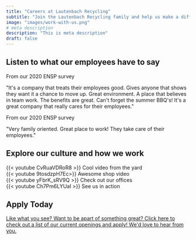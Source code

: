 ```yaml
---
title: "Careers at Lautenbach Recycling"
subtitle: "Join the Lautenbach Recycling family and help us make a difference. [View our current openings](https://lautenbachrecycling.bamboohr.com/jobs/)"
image: "images/work-with-us.png"
# meta description
description: "This is meta description"
draft: false
---
```


## Listen to what our employees have to say

<div class="container">
    <div class="row">
        <div class="col-md-6 d-flex align-items-stretch">
            <div class="card">
                <div class="card-header">
                    From our 2020 ENSP survey
                </div>
                <div class="card-body">
                    <p class="card-text">
                        "It's a company that treats their employees good. Gives anyone that shows they want it a chance to move up. Great environment. A place that believes in team work. The benefits are great. Can't forget the summer BBQ's! It's a great company that really cares for their employees."
                    </p>
                </div>
            </div>
        </div>
        <div class="col-md-6 d-flex align-items-stretch">
            <div class="card">
                <div class="card-header">
                    From our 2020 ENSP survey
                </div>
                <div class="card-body">
                    <p class="card-text">
                        "Very family oriented. Great place to work! They take care of their employees."
                    </p>
                </div>
            </div>
        </div>
    </div>
</div>

## Explore our culture and how we work

<div class="container">
    <div class="row">
        <div class="col-md-6">
            {{< youtube CvRuaVDRoR8 >}}
            Cool video from the yard
        </div>
        <div class="col-md-6">
            {{< youtube 9tosdzpH7Ec>}}
            Awesome shop video
    </div>
</div>
<div class="container">
<div class="row">
        <div class="col-md-6">
            {{< youtube yFbrK_sRV9Q >}}
            Check out our offices
        </div>
        <div class="col-md-6">
            {{< youtube Ch7Pm6LYUaI >}}
            See us in action
        </div>
    </div>
</div>

## Apply Today

[Like what you see? Want to be apart of something great? Click here to check out a list of our current openings and apply! We'd love to hear from you.](https://lautenbachrecycling.bamboohr.com/jobs/)

